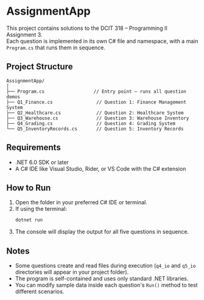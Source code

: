 # AssignmentApp

This project contains solutions to the DCIT 318 – Programming II Assignment 3.  
Each question is implemented in its own C# file and namespace, with a main `Program.cs` that runs them in sequence.

## Project Structure

```
AssignmentApp/
│
├── Program.cs                  // Entry point – runs all question demos
├── Q1_Finance.cs                // Question 1: Finance Management System
├── Q2_Healthcare.cs             // Question 2: Healthcare System
├── Q3_Warehouse.cs              // Question 3: Warehouse Inventory
├── Q4_Grading.cs                // Question 4: Grading System
└── Q5_InventoryRecords.cs       // Question 5: Inventory Records
```

## Requirements
- .NET 6.0 SDK or later
- A C# IDE like Visual Studio, Rider, or VS Code with the C# extension

## How to Run
1. Open the folder in your preferred C# IDE or terminal.
2. If using the terminal:
   ```bash
   dotnet run
   ```
3. The console will display the output for all five questions in sequence.

## Notes
- Some questions create and read files during execution (`q4_io` and `q5_io` directories will appear in your project folder).
- The program is self-contained and uses only standard .NET libraries.
- You can modify sample data inside each question's `Run()` method to test different scenarios.
